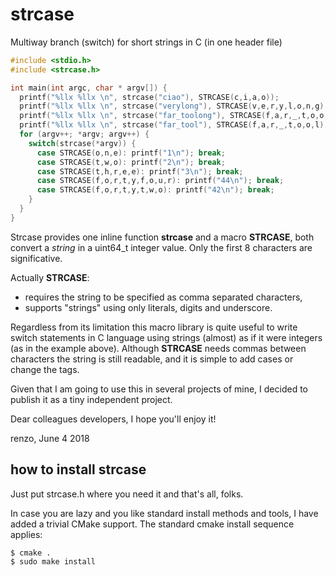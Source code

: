 # strcase
Multiway branch (switch) for short strings in C (in one header file)

```C
#include <stdio.h>
#include <strcase.h>

int main(int argc, char * argv[]) {
  printf("%llx %llx \n", strcase("ciao"), STRCASE(c,i,a,o));
  printf("%llx %llx \n", strcase("verylong"), STRCASE(v,e,r,y,l,o,n,g));
  printf("%llx %llx \n", strcase("far_toolong"), STRCASE(f,a,r,_,t,o,o,l,o,n,g));
  printf("%llx %llx \n", strcase("far_tool"), STRCASE(f,a,r,_,t,o,o,l));
  for (argv++; *argv; argv++) {
    switch(strcase(*argv)) {
      case STRCASE(o,n,e): printf("1\n"); break;
      case STRCASE(t,w,o): printf("2\n"); break;
      case STRCASE(t,h,r,e,e): printf("3\n"); break;
      case STRCASE(f,o,r,t,y,f,o,u,r): printf("44\n"); break;
      case STRCASE(f,o,r,t,y,t,w,o): printf("42\n"); break;
    }
  }
}
```

Strcase provides one inline function **strcase** and a macro **STRCASE**, both convert
a *string* in a uint64\_t integer value. Only the first 8 characters are significative.

Actually **STRCASE**:
* requires the string to be specified as comma separated characters,
* supports "strings" using only literals, digits and underscore.

Regardless from its limitation this macro library is quite useful to write switch statements
in C language using strings (almost) as if it were integers (as in the example above).
Although **STRCASE** needs commas between characters the string is still readable, and it
is simple to add cases or change the tags.

Given that I am going to use this in several projects of mine, I decided to publish it as a
tiny independent project.

Dear colleagues developers, I hope you'll enjoy it!

renzo, June 4 2018

## how to install strcase

Just put strcase.h where you need it and that's all, folks.

In case you are lazy and you like standard install methods and tools, I have added a trivial CMake support. 
The standard cmake install sequence applies:
```
$ cmake .
$ sudo make install
```
